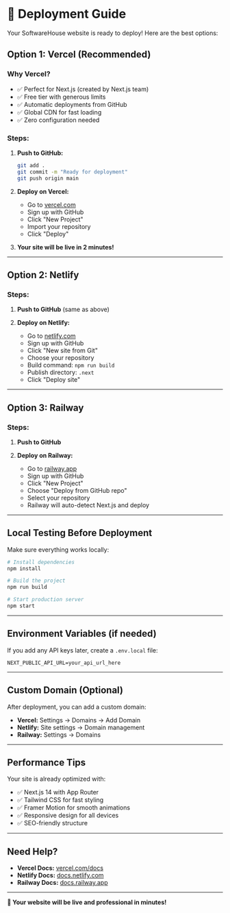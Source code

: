 # 🚀 Deployment Guide

Your SoftwareHouse website is ready to deploy! Here are the best options:

## **Option 1: Vercel (Recommended)**

### Why Vercel?
- ✅ Perfect for Next.js (created by Next.js team)
- ✅ Free tier with generous limits
- ✅ Automatic deployments from GitHub
- ✅ Global CDN for fast loading
- ✅ Zero configuration needed

### Steps:
1. **Push to GitHub:**
   ```bash
   git add .
   git commit -m "Ready for deployment"
   git push origin main
   ```

2. **Deploy on Vercel:**
   - Go to [vercel.com](https://vercel.com)
   - Sign up with GitHub
   - Click "New Project"
   - Import your repository
   - Click "Deploy"

3. **Your site will be live in 2 minutes!**

---

## **Option 2: Netlify**

### Steps:
1. **Push to GitHub** (same as above)

2. **Deploy on Netlify:**
   - Go to [netlify.com](https://netlify.com)
   - Sign up with GitHub
   - Click "New site from Git"
   - Choose your repository
   - Build command: `npm run build`
   - Publish directory: `.next`
   - Click "Deploy site"

---

## **Option 3: Railway**

### Steps:
1. **Push to GitHub**

2. **Deploy on Railway:**
   - Go to [railway.app](https://railway.app)
   - Sign up with GitHub
   - Click "New Project"
   - Choose "Deploy from GitHub repo"
   - Select your repository
   - Railway will auto-detect Next.js and deploy

---

## **Local Testing Before Deployment**

Make sure everything works locally:

```bash
# Install dependencies
npm install

# Build the project
npm run build

# Start production server
npm start
```

---

## **Environment Variables (if needed)**

If you add any API keys later, create a `.env.local` file:

```env
NEXT_PUBLIC_API_URL=your_api_url_here
```

---

## **Custom Domain (Optional)**

After deployment, you can add a custom domain:
- **Vercel:** Settings → Domains → Add Domain
- **Netlify:** Site settings → Domain management
- **Railway:** Settings → Domains

---

## **Performance Tips**

Your site is already optimized with:
- ✅ Next.js 14 with App Router
- ✅ Tailwind CSS for fast styling
- ✅ Framer Motion for smooth animations
- ✅ Responsive design for all devices
- ✅ SEO-friendly structure

---

## **Need Help?**

- **Vercel Docs:** [vercel.com/docs](https://vercel.com/docs)
- **Netlify Docs:** [docs.netlify.com](https://docs.netlify.com)
- **Railway Docs:** [docs.railway.app](https://docs.railway.app)

---

**🎉 Your website will be live and professional in minutes!**
